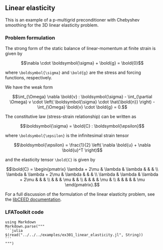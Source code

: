 ## Linear elasticity

This is an example of a p-multigrid preconditioner with Chebyshev smoothing for the 3D linear elasticity problem.

### Problem formulation

The strong form of the static balance of linear-momentum at finite strain is given by

```math
\nabla \cdot \boldsymbol{\sigma} + \bold{g} = \bold{0}
```

where ``\boldsymbol{\sigma}`` and ``\bold{g}`` are the stress and forcing functions, respectively.

We have the weak form

```math
\int_{\Omega} \nabla \bold{v} : \boldsymbol{\sigma} - \int_{\partial \Omega} v \cdot \left( \boldsymbol{\sigma} \cdot \hat{\bold{n}} \right) - \int_{\Omega} \bold{v} \cdot \bold{g} = 0.
```

The constitutive law (stress-strain relationship) can be written as

```math
\boldsymbol{\sigma} = \bold{C} : \boldsymbol{\epsilon}
```

where ``\boldsymbol{\epsilon}`` is the infinitesimal strain tensor

```math
\boldsymbol{\epsilon} = \frac{1}{2} \left( \nabla \bold{u} + \nabla \bold{u}^T \right)
```

and the elasticity tensor ``\bold{C}`` is given by

```math
\bold{C} =
\begin{pmatrix}
   \lambda + 2\mu & \lambda & \lambda & & & \\
   \lambda & \lambda + 2\mu & \lambda & & & \\
   \lambda & \lambda & \lambda + 2\mu & & & \\
   & & & \mu & & \\
   & & & & \mu & \\
   & & & & & \mu
   \end{pmatrix}.
```

For a full discussion of the formulation of the linear elasticity problem, see the [libCEED documentation](https://libceed.readthedocs.io/en/latest/examples/solids/).

### LFAToolkit code

````@eval
using Markdown
Markdown.parse("""
```julia
$(read("../../../examples/ex301_linear_elasticity.jl", String))
```
""")
````
